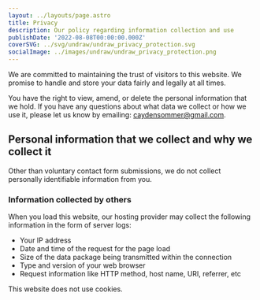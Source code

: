 ```yaml
---
layout: ../layouts/page.astro
title: Privacy
description: Our policy regarding information collection and use
publishDate: '2022-08-08T00:00:00.000Z'
coverSVG: ../svg/undraw/undraw_privacy_protection.svg
socialImage: ../images/undraw/undraw_privacy_protection.png
---
```


We are committed to maintaining the trust of visitors to this website. We promise to handle and store your data fairly and legally at all times.

You have the right to view, amend, or delete the personal information that we hold. If you have any questions about what data we collect or how we use it, please let us know by emailing: caydensommer@gmail.com.

## Personal information that we collect and why we collect it

Other than voluntary contact form submissions, we do not collect personally identifiable information from you.

### Information collected by others

When you load this website, our hosting provider may collect the following information in the form of server logs:

- Your IP address
- Date and time of the request for the page load
- Size of the data package being transmitted within the connection
- Type and version of your web browser
- Request information like HTTP method, host name, URI, referrer, etc

This website does not use cookies.
